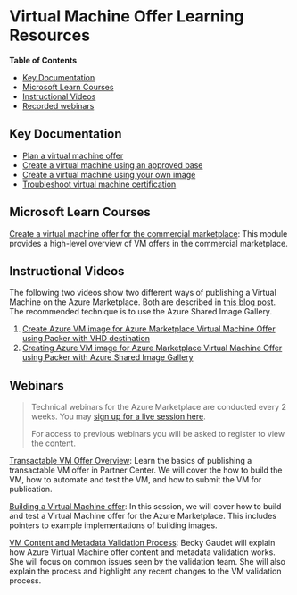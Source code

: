 # Virtual Machine Offer Learning Resources

**Table of Contents**

- [Key Documentation](#key-documentation)
- [Microsoft Learn Courses](#microsoft-learn-courses)
- [Instructional Videos](#instructional-videos)
- [Recorded webinars](#webinars)

## Key Documentation

  - [Plan a virtual machine offer](https://docs.microsoft.com/en-us/azure/marketplace/marketplace-virtual-machines)
  - [Create a virtual machine using an approved base](https://docs.microsoft.com/en-us/azure/marketplace/azure-vm-create-using-approved-base)
  - [Create a virtual machine using your own image](https://docs.microsoft.com/en-us/azure/marketplace/azure-vm-create-using-own-image)
  - [Troubleshoot virtual machine certification](https://docs.microsoft.com/en-us/azure/marketplace/partner-center-portal/vm-certification-issues-solutions)
  
## Microsoft Learn Courses

[Create a virtual machine offer for the commercial marketplace](https://docs.microsoft.com/en-us/learn/modules/create-vm-offer-commercial-marketplace/):
This module provides a high-level overview of VM offers in the commercial marketplace.

## Instructional Videos

The following two videos show two different ways of publishing a Virtual Machine on the Azure Marketplace. Both are described in [this blog post](https://techcommunity.microsoft.com/t5/fasttrack-for-azure/simple-azure-marketplace-virtual-machine-offer-creating-vm/ba-p/2058093). The recommended technique is to use the Azure Shared Image Gallery.

1. [Create Azure VM image for Azure Marketplace Virtual Machine Offer using Packer with VHD destination](https://www.youtube.com/watch?v=AcsXUuYCvQw)
2. [Creating Azure VM image for Azure Marketplace Virtual Machine Offer using Packer with Azure Shared Image Gallery](https://www.youtube.com/watch?v=FVPiecI5r3s)

## Webinars

> Technical webinars for the Azure Marketplace are conducted every 2 weeks. You may [sign up for a live session here](https://aka.ms/MarketplaceDeveloperOfficeHours).
> 
> For access to previous webinars you will be asked to register to view the content.

[Transactable VM Offer Overview](https://microsoftcloudpartner.eventbuilder.com/event/40202):
Learn the basics of publishing a transactable VM offer in Partner Center. We will cover the how to build the VM, how to automate and test the VM, and how to submit the VM for publication.

[Building a Virtual Machine offer](https://microsoftcloudpartner.eventbuilder.com/event/38108): In this session, we will cover how to build and test a Virtual Machine offer for the Azure Marketplace. This includes pointers to example implementations of building images.

[VM Content and Metadata Validation Process](https://microsoftcloudpartner.eventbuilder.com/event/39384): Becky Gaudet will explain how Azure Virtual Machine offer content and metadata validation works. She will focus on common issues seen by the validation team. She will also explain the process and highlight any recent changes to the VM validation process.